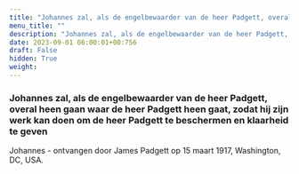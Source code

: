 ```yaml
---
title: "Johannes zal, als de engelbewaarder van de heer Padgett, overal heen gaan waar de heer Padgett heen gaat, zodat hij zijn werk kan doen om de heer Padgett te beschermen en klaarheid te geven"
menu_title: ""
description: "Johannes zal, als de engelbewaarder van de heer Padgett, overal heen gaan waar de heer Padgett heen gaat, zodat hij zijn werk kan doen om de heer Padgett te beschermen en klaarheid te geven"
date: 2023-09-01 06:00:01+00:756
draft: False
hidden: True
weight:
---
```

### Johannes zal, als de engelbewaarder van de heer Padgett, overal heen gaan waar de heer Padgett heen gaat, zodat hij zijn werk kan doen om de heer Padgett te beschermen en klaarheid te geven

Johannes - ontvangen door James Padgett op 15 maart 1917, Washington, DC, USA.
